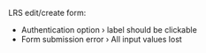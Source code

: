 LRS edit/create form:

- Authentication option › label should be clickable
- Form submission error › All input values lost

